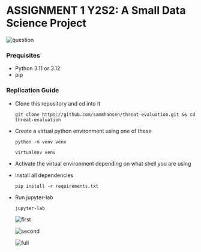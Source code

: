 #  ASSIGNMENT 1 Y2S2: A Small Data Science Project

![question](https://github.com/user-attachments/assets/1ce2d61a-8644-4781-a723-45f9a010225c)


### Prequisites
  
   - Python 3.11 or 3.12
   - pip

 ### Replication Guide
  
- Clone this repository and cd into it

      git clone https://github.com/sammhansen/threat-evaluation.git && cd threat-evaluation

- Create a virtual python environment using one of these
  ```
  python -m venv venv
  ```
  ```
  virtualenv venv
  ```

- Activate the virtual environment depending on what shell you are using

- Install all dependencies

      pip install -r requirements.txt
  
- Run jupyter-lab

      jupyter-lab

  ![first](https://github.com/user-attachments/assets/93f70790-12f9-4ab0-92bf-1c91c6a0bd25)

  ![second](https://github.com/user-attachments/assets/925aedaa-f937-4304-8e21-a2112b111281)
  
  ![full](https://github.com/user-attachments/assets/6dd841c4-137e-4de6-b416-95546c8179aa)





  
       
 
 
 
